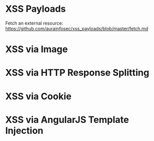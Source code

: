 # XSS Payloads

Fetch an external resource:
https://github.com/aurainfosec/xss_payloads/blob/master/fetch.md

# XSS via Image
# XSS via HTTP Response Splitting
# XSS via Cookie
# XSS via AngularJS Template Injection
